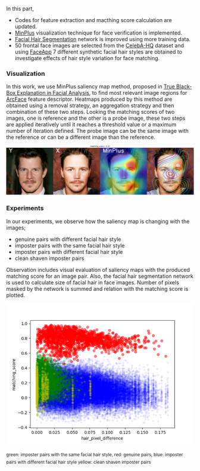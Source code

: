 In this part,

+ Codes for feature extraction and macthing score calculation are updated.
+ [MinPlus](https://colab.research.google.com/drive/1AL2aEEyZOWJTyTaspFQcry_1g0E4b4x5?usp=sharing#scrollTo=3m46JmcMKX-b) visualization technique for face verification is implemented.
+ [Facial Hair Segmentation](./segmentation/) network is improved using more training data.
+ 50 frontal face images are selected from the [CelebA-HQ](https://github.com/switchablenorms/CelebAMask-HQ) dataset and using [FaceApp](https://www.faceapp.com) 7 different synthetic facial hair styles are obtained to investigate effects of hair style variation for face matching.

### Visualization

In this work, we use MinPlus saliency map method, proposed in [True Black-Box Explanation in Facial Analysis](https://openaccess.thecvf.com/content/CVPR2022W/Biometrics/papers/Mery_True_Black-Box_Explanation_in_Facial_Analysis_CVPRW_2022_paper.pdf), to find most relevant image regions for [ArcFace](https://openaccess.thecvf.com/content_CVPR_2019/papers/Deng_ArcFace_Additive_Angular_Margin_Loss_for_Deep_Face_Recognition_CVPR_2019_paper.pdf) feature descriptor. Heatmaps produced by this method are obtained using a removal strategy, an aggregation strategy and then combination of these two steps. Looking the matching scores of two images, one is reference and the other is a probe image, these two steps are applied iteratively until it reaches a threshold value or a maximum number of iteration defined. The probe image can be the same image with the reference or can be a different image than the reference.


<p align="center">
  <img src="heatmap_MinPlus.png" width="750" title="heatmap_MinPlus">
</p>


### Experiments
In our experiments, we observe how the saliency map is changing with the images;

+ genuine pairs with different facial hair style
+ imposter pairs with the same facial hair style
+ imposter pairs with different facial hair style
+ clean shaven imposter pairs

Observation includes visual evaluation of saliency maps with the produced matching score for an image pair. Also, the facial hair segmentation network is used to calculate size of facial hair in face images. Number of pixels masked by the network is summed and relation with the matching score is plotted.

<p align="center">
  <img src="plot_all_data.png" width="500" title="plot_all_data">
</p>

<sub> 
  green: imposter pairs with the same facial hair style,  red: genuine pairs,                   
  blue: imposter pairs with different facial hair style   yellow: clean shaven imposter pairs
</sub>
